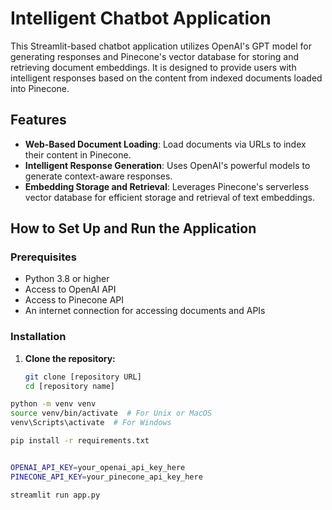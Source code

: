 # Intelligent Chatbot Application

This Streamlit-based chatbot application utilizes OpenAI's GPT model for generating responses and Pinecone's vector database for storing and retrieving document embeddings. It is designed to provide users with intelligent responses based on the content from indexed documents loaded into Pinecone.

## Features

- **Web-Based Document Loading**: Load documents via URLs to index their content in Pinecone.
- **Intelligent Response Generation**: Uses OpenAI's powerful models to generate context-aware responses.
- **Embedding Storage and Retrieval**: Leverages Pinecone's serverless vector database for efficient storage and retrieval of text embeddings.

## How to Set Up and Run the Application

### Prerequisites

- Python 3.8 or higher
- Access to OpenAI API
- Access to Pinecone API
- An internet connection for accessing documents and APIs

### Installation

1. **Clone the repository:**
   ```bash
   git clone [repository URL]
   cd [repository name]
   
 ```bash
python -m venv venv
source venv/bin/activate  # For Unix or MacOS
venv\Scripts\activate  # For Windows

pip install -r requirements.txt


OPENAI_API_KEY=your_openai_api_key_here
PINECONE_API_KEY=your_pinecone_api_key_here

streamlit run app.py

